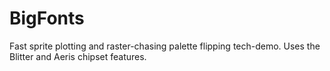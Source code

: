 # BigFonts

Fast sprite plotting and raster-chasing palette flipping tech-demo. Uses the 
Blitter and Aeris chipset features.
